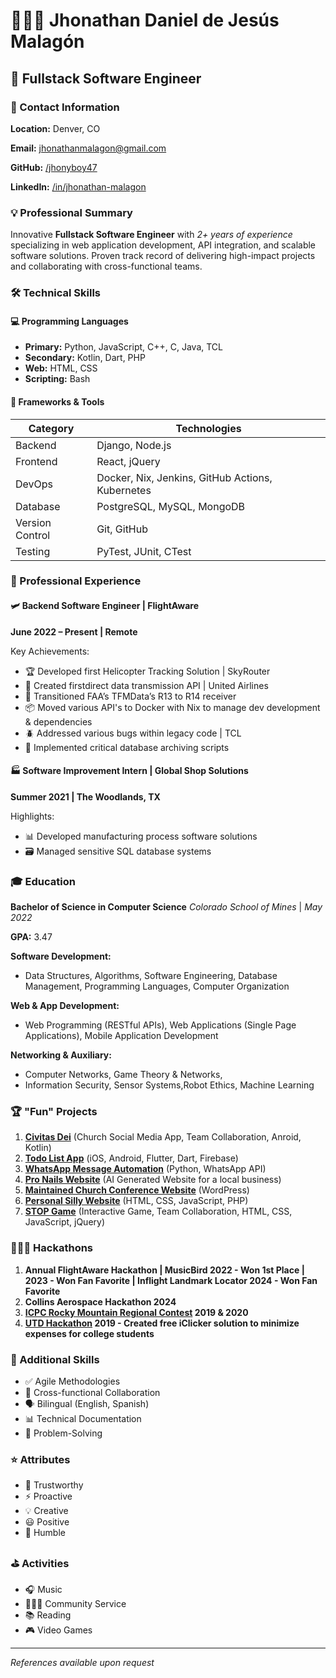 # 👨🏻‍💻 Jhonathan Daniel de Jesús Malagón
## 🚀 Fullstack Software Engineer

### 📍 Contact Information
**Location:** Denver, CO

**Email:** [jhonathanmalagon@gmail.com](mailto:jhonathanmalagontx@gmail.com)

**GitHub:** [/jhonyboy47](https://github.com/jhonyboy47)

**LinkedIn:** [/in/jhonathan-malagon](https://www.linkedin.com/in/jhonathan-malagon)

### 💡 Professional Summary
Innovative **Fullstack Software Engineer** with *2+ years of experience* specializing in web application development, API integration, and scalable software solutions. Proven track record of delivering high-impact projects and collaborating with cross-functional teams.

### 🛠 Technical Skills

#### 💻 Programming Languages
- **Primary:** Python, JavaScript, C++, C, Java, TCL
- **Secondary:** Kotlin, Dart, PHP
- **Web:** HTML, CSS
- **Scripting:** Bash

#### 🔧 Frameworks & Tools
| Category | Technologies |
|----------|--------------|
| Backend | Django, Node.js |
| Frontend | React, jQuery |
| DevOps | Docker, Nix, Jenkins, GitHub Actions, Kubernetes |
| Database | PostgreSQL, MySQL, MongoDB |
| Version Control | Git, GitHub |
| Testing | PyTest, JUnit, CTest |

### 💼 Professional Experience

#### 🛩️ Backend Software Engineer | FlightAware
**June 2022 – Present | Remote**

Key Achievements:
- 🏆 Developed first Helicopter Tracking Solution | SkyRouter
- 🛜 Created firstdirect data transmission API | United Airlines
- 🛫 Transitioned FAA’s TFMData’s R13 to R14 receiver
- 📦 Moved various API's to Docker with Nix to manage dev development & dependencies
- 🪲 Addressed various bugs within legacy code | TCL
- 💾 Implemented critical database archiving scripts

#### 🏭 Software Improvement Intern | Global Shop Solutions
**Summer 2021 | The Woodlands, TX**

Highlights:
- 📊 Developed manufacturing process software solutions
- 🗃 Managed sensitive SQL database systems

### 🎓 Education
**Bachelor of Science in Computer Science**
*Colorado School of Mines* | *May 2022*
 
  **GPA:** 3.47

  **Software Development:** 
  - Data Structures, Algorithms, Software Engineering, Database Management, Programming Languages, Computer Organization

  **Web & App Development:**
  
  - Web Programming (RESTful APIs), Web Applications (Single Page Applications), Mobile Application Development

  **Networking & Auxiliary:**

  - Computer Networks, Game Theory & Networks,
  - Information Security, Sensor Systems,Robot Ethics, Machine Learning

### 🏆 "Fun" Projects
1. **[Civitas Dei](https://github.com/jhonyboy47/Civitas-Dei)**  (Church Social Media App, Team Collaboration, Anroid, Kotlin)
2. **[Todo List App](https://github.com/InjoyPics/flutter-projects/tree/master/first_app_v2)** (iOS, Android, Flutter, Dart, Firebase)
3. **[WhatsApp Message Automation](https://github.com/jhonyboy47/WhatsApp-Automation)** (Python, WhatsApp API)
4. **[Pro Nails Website](https://pronails-greenwood-village.com/)** (AI Generated Website for a local business)
5. **[Maintained Church Conference Website](https://intimidadcondios.tv/rmntconf/)** (WordPress)
6. **[Personal Silly Website](https://jhonyboy47.github.io/index.html)** (HTML, CSS, JavaScript, PHP)
7. **[STOP Game](https://jhonyboy47.github.io/STOP-Game/)** (Interactive Game, Team Collaboration, HTML, CSS, JavaScript, jQuery)

### 👨🏻‍💻 Hackathons
1. **Annual FlightAware Hackathon | MusicBird 2022 - Won 1st Place | 2023 - Won Fan Favorite | Inflight Landmark Locator 2024 - Won Fan Favorite**
2. **Collins Aerospace Hackathon 2024**
3. **[ICPC Rocky Mountain Regional Contest](https://rocky.icpc.io/) 2019 & 2020**
4. **[UTD Hackathon](https://devpost.com/software/csm-hackathon-2024) 2019 - Created free iClicker solution to minimize expenses for college students** 

### 🌟 Additional Skills
- ✅ Agile Methodologies
- 🤝 Cross-functional Collaboration
- 🗣 Bilingual (English, Spanish)
- 📊 Technical Documentation
- 🎯 Problem-Solving

### ⭐ Attributes
- 🤝 Trustworthy
- ⚡ Proactive
- 💡 Creative
- 😃 Positive
- 🙏 Humble

### ⛳️ Activities
- 🎧 Music
- 👨🏻‍🔧 Community Service
- 📚 Reading
- 🎮 Video Games

---

*References available upon request*